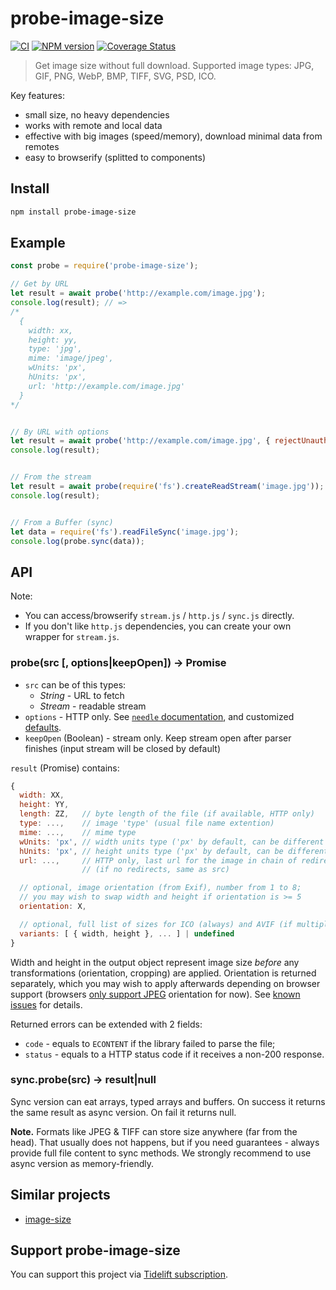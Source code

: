 probe-image-size
================

[![CI](https://github.com/nodeca/probe-image-size/workflows/CI/badge.svg?branch=master)](https://github.com/nodeca/probe-image-size/actions)
[![NPM version](https://img.shields.io/npm/v/probe-image-size.svg?style=flat)](https://www.npmjs.org/package/probe-image-size)
[![Coverage Status](https://coveralls.io/repos/github/nodeca/probe-image-size/badge.svg?branch=master)](https://coveralls.io/github/nodeca/probe-image-size?branch=master)

> Get image size without full download. Supported image types:
> JPG, GIF, PNG, WebP, BMP, TIFF, SVG, PSD, ICO.

Key features:

- small size, no heavy dependencies
- works with remote and local data
- effective with big images (speed/memory), download minimal data from remotes
- easy to browserify (splitted to components)


Install
-------

```bash
npm install probe-image-size
```

Example
-------

```js
const probe = require('probe-image-size');

// Get by URL
let result = await probe('http://example.com/image.jpg');
console.log(result); // =>
/*
  {
    width: xx,
    height: yy,
    type: 'jpg',
    mime: 'image/jpeg',
    wUnits: 'px',
    hUnits: 'px',
    url: 'http://example.com/image.jpg'
  }
*/


// By URL with options
let result = await probe('http://example.com/image.jpg', { rejectUnauthorized: false });
console.log(result);


// From the stream
let result = await probe(require('fs').createReadStream('image.jpg'));
console.log(result);


// From a Buffer (sync)
let data = require('fs').readFileSync('image.jpg');
console.log(probe.sync(data));
```


API
---

Note:

- You can access/browserify `stream.js` / `http.js` / `sync.js` directly.
- If you don't like `http.js` dependencies, you can create your own wrapper
  for `stream.js`.

### probe(src [, options|keepOpen]) -> Promise

- `src` can be of this types:
  - _String_ - URL to fetch
  - _Stream_ - readable stream
- `options` - HTTP only. See [`needle` documentation](https://github.com/tomas/needle#request-options), and customized [defaults](https://github.com/nodeca/probe-image-size/blob/master/http.js#L13).
- `keepOpen` (Boolean) - stream only. Keep stream open after parser finishes
  (input stream will be closed by default)

`result` (Promise) contains:

```js
{
  width: XX,
  height: YY,
  length: ZZ,   // byte length of the file (if available, HTTP only)
  type: ...,    // image 'type' (usual file name extention)
  mime: ...,    // mime type
  wUnits: 'px', // width units type ('px' by default, can be different for SVG)
  hUnits: 'px', // height units type ('px' by default, can be different for SVG)
  url: ...,     // HTTP only, last url for the image in chain of redirects
                // (if no redirects, same as src)

  // optional, image orientation (from Exif), number from 1 to 8;
  // you may wish to swap width and height if orientation is >= 5
  orientation: X,

  // optional, full list of sizes for ICO (always) and AVIF (if multiple images)
  variants: [ { width, height }, ... ] | undefined
}
```

Width and height in the output object represent image size *before* any transformations
(orientation, cropping) are applied. Orientation is returned separately, which you may
wish to apply afterwards depending on browser support (browsers
[only support JPEG](https://zpl.fi/exif-orientation-in-different-formats/) orientation for now).
See [known issues](known_issues.md) for details.

Returned errors can be extended with 2 fields:

- `code` - equals to `ECONTENT` if the library failed to parse the file;
- `status` - equals to a HTTP status code if it receives a non-200 response.


### sync.probe(src) -> result|null

Sync version can eat arrays, typed arrays and buffers. On success it returns
the same result as async version. On fail it returns null.

__Note.__ Formats like JPEG & TIFF can store size anywhere (far from the head).
That usually does not happens, but if you need guarantees - always provide full
file content to sync methods. We strongly recommend to use async version
as memory-friendly.


Similar projects
----------------

- [image-size](https://github.com/netroy/image-size)


Support probe-image-size
------------------------

You can support this project via [Tidelift subscription](https://tidelift.com/subscription/pkg/npm-probe-image-size?utm_source=npm-probe-image-size&utm_medium=referral&utm_campaign=readme).
